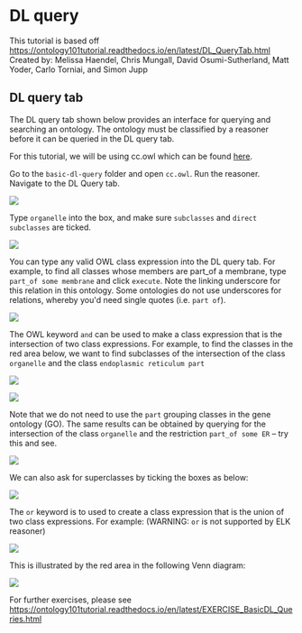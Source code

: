 # DL query

This tutorial is based off https://ontology101tutorial.readthedocs.io/en/latest/DL_QueryTab.html
Created by: Melissa Haendel, Chris Mungall, David Osumi-Sutherland, Matt Yoder, Carlo Torniai, and Simon Jupp

## DL query tab

The DL query tab shown below provides an interface for querying and searching an ontology. The ontology must be classified by a reasoner before it can be queried in the DL query tab.

For this tutorial, we will be using cc.owl which can be found [here](https://github.com/OHSUBD2K/BDK14-Ontologies-101/blob/master/BDK14_exercises/basic-dl-query/cc.owl).

Go to the `basic-dl-query` folder and open `cc.owl`. Run the reasoner. Navigate to the DL Query tab.

![](../images/tutorials/dl-query/Figure57.png)

Type `organelle` into the box, and make sure `subclasses` and `direct subclasses` are ticked.

![](../images/tutorials/dl-query/Figure58.png)

You can type any valid OWL class expression into the DL query tab. For example, to find all classes whose members are part_of a membrane, type `part_of some membrane` and click `execute`. Note the linking underscore for this relation in this ontology. Some ontologies do not use underscores for relations, whereby you'd need single quotes (i.e. `part of`).

![](../images/tutorials/dl-query/Figure59.png)

The OWL keyword `and` can be used to make a class expression that is the intersection of two class expressions. For example, to find the classes in the red area below, we want to find subclasses of the intersection of the class `organelle` and the class `endoplasmic reticulum part`

![](../images/tutorials/dl-query/Figure60.png)

![](../images/tutorials/dl-query/Figure61.png)

Note that we do not need to use the `part` grouping classes in the gene ontology (GO). The same results can be obtained by querying for the intersection of the class `organelle` and the restriction `part_of some ER` – try this and see.

![](../images/tutorials/dl-query/Figure62.png)

We can also ask for superclasses by ticking the boxes as below:

![](../images/tutorials/dl-query/Figure63.png)

The `or` keyword is to used to create a class expression that is the union of two class expressions. For example:
(WARNING: `or` is not supported by ELK reasoner)

![](../images/tutorials/dl-query/Figure64.png)
  
This is illustrated by the red area in the following Venn diagram:

![](../images/tutorials/dl-query/Figure65.png)

For further exercises, please see https://ontology101tutorial.readthedocs.io/en/latest/EXERCISE_BasicDL_Queries.html
